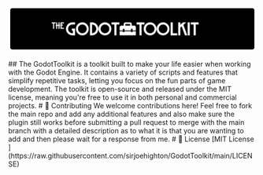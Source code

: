 <p align="center">
  <img src="design/github_the_godot_toolkit_banner.png" width="1920" alt="The Godot Toolkit Banner">
</p>
##
The GodotToolkit is a toolkit built to make your life easier when working with the Godot Engine. It contains a variety of scripts and features that simplify repetitive tasks, letting you focus on the fun parts of game development. The toolkit is open-source and released under the MIT license, meaning you're free to use it in both personal and commercial projects.
# 🤝 Contributing
We welcome contributions here! Feel free to fork the main repo and add any additional features and also make sure the plugin still works before submitting a pull request to merge with the main branch with a detailed description as to what it is that you are wanting to add and then please wait for a response from me.
# 📜 License
[MIT License
](https://raw.githubusercontent.com/sirjoehighton/GodotToolkit/main/LICENSE)
